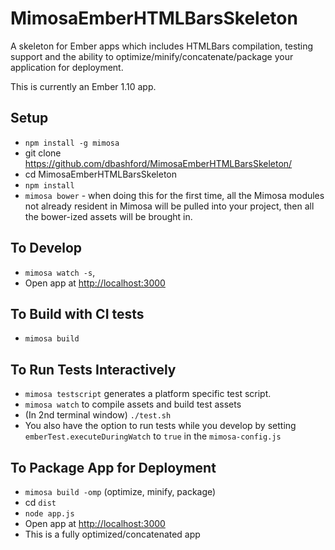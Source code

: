 MimosaEmberHTMLBarsSkeleton
===================

A skeleton for Ember apps which includes HTMLBars compilation, testing support and the ability to optimize/minify/concatenate/package your application for deployment.

This is currently an Ember 1.10 app.

## Setup
* `npm install -g mimosa`
* git clone https://github.com/dbashford/MimosaEmberHTMLBarsSkeleton/
* cd MimosaEmberHTMLBarsSkeleton
* `npm install`
* `mimosa bower` - when doing this for the first time, all the Mimosa modules not already resident in Mimosa will be pulled into your project, then all the bower-ized assets will be brought in.

## To Develop
* `mimosa watch -s`,
* Open app at [http://localhost:3000](http://localhost:3000)

## To Build with CI tests
* `mimosa build`

## To Run Tests Interactively
* `mimosa testscript` generates a platform specific test script.
* `mimosa watch` to compile assets and build test assets
* (In 2nd terminal window) `./test.sh`
* You also have the option to run tests while you develop by setting   `emberTest.executeDuringWatch` to `true` in the `mimosa-config.js`

## To Package App for Deployment
* `mimosa build -omp` (optimize, minify, package)
* cd `dist`
* `node app.js`
* Open app at [http://localhost:3000](http://localhost:3000)
* This is a fully optimized/concatenated app
